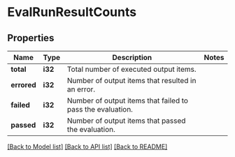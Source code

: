 # EvalRunResultCounts

## Properties

Name | Type | Description | Notes
------------ | ------------- | ------------- | -------------
**total** | **i32** | Total number of executed output items. | 
**errored** | **i32** | Number of output items that resulted in an error. | 
**failed** | **i32** | Number of output items that failed to pass the evaluation. | 
**passed** | **i32** | Number of output items that passed the evaluation. | 

[[Back to Model list]](../README.md#documentation-for-models) [[Back to API list]](../README.md#documentation-for-api-endpoints) [[Back to README]](../README.md)



